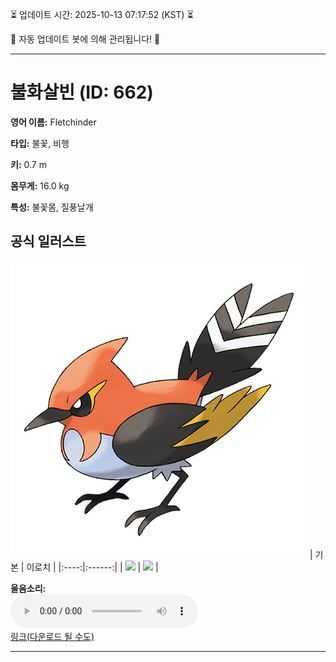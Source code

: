 
⏳ 업데이트 시간: 2025-10-13 07:17:52 (KST) ⏳

🤖 자동 업데이트 봇에 의해 관리됩니다! 🤖

---

# 불화살빈 (ID: 662)
**영어 이름:** Fletchinder

**타입:** 불꽃, 비행

**키:** 0.7 m

**몸무게:** 16.0 kg

**특성:** 불꽃몸, 질풍날개

## 공식 일러스트
![](https://raw.githubusercontent.com/PokeAPI/sprites/master/sprites/pokemon/other/official-artwork/662.png)
| 기본 | 이로치 |
|:----:|:------:|
| <img src="http://play.pokemonshowdown.com/sprites/ani/fletchinder.gif" width="200"> | <img src="http://play.pokemonshowdown.com/sprites/ani-shiny/fletchinder.gif" width="200"> |

**울음소리:**<br><audio controls src="https://raw.githubusercontent.com/PokeAPI/cries/main/cries/pokemon/latest/662.ogg"></audio><br> [링크(다운로드 될 수도)](https://raw.githubusercontent.com/PokeAPI/cries/main/cries/pokemon/latest/662.ogg)


---
